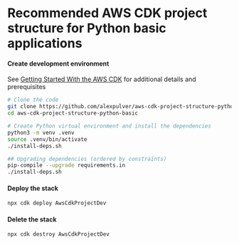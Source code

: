 # Recommended AWS CDK project structure for Python basic applications

#### Create development environment
See [Getting Started With the AWS CDK](https://docs.aws.amazon.com/cdk/latest/guide/getting_started.html)
for additional details and prerequisites

```bash
# Clone the code
git clone https://github.com/alexpulver/aws-cdk-project-structure-python-basic
cd aws-cdk-project-structure-python-basic

# Create Python virtual environment and install the dependencies
python3 -m venv .venv
source .venv/bin/activate
./install-deps.sh

## Upgrading dependencies (ordered by constraints)
pip-compile --upgrade requirements.in
./install-deps.sh
```

#### Deploy the stack
```bash
npx cdk deploy AwsCdkProjectDev
```

#### Delete the stack
```bash
npx cdk destroy AwsCdkProjectDev
```
